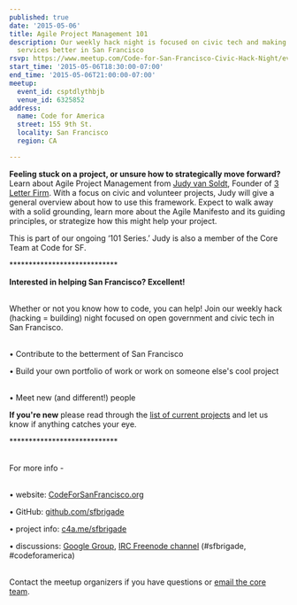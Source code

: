 ```yaml
---
published: true
date: '2015-05-06'
title: Agile Project Management 101
description: Our weekly hack night is focused on civic tech and making government
  services better in San Francisco
rsvp: https://www.meetup.com/Code-for-San-Francisco-Civic-Hack-Night/events/221572514/
start_time: '2015-05-06T18:30:00-07:00'
end_time: '2015-05-06T21:00:00-07:00'
meetup:
  event_id: csptdlythbjb
  venue_id: 6325852
address:
  name: Code for America
  street: 155 9th St.
  locality: San Francisco
  region: CA

---
```

<!-- imported via scripts/generate-events-from-meetup -->
<p><b>Feeling stuck on a project, or unsure how to strategically move forward? </b>Learn about Agile Project Management from <a href="https://www.linkedin.com/in/judyvansoldt">Judy van Soldt</a>, Founder of <a href="http://3letterfirm.com/">3 Letter Firm</a>. With a focus on civic and volunteer projects, Judy will give a general overview about how to use this framework. Expect to walk away with a solid grounding, learn more about the Agile Manifesto and its guiding principles, or strategize how this might help your project.</p> <p>This is part of our ongoing ‘101 Series.’ Judy is also a member of the Core Team at Code for SF.<b><br/></b></p> <p>****************************<b><br/></b></p> <p><b>Interested in helping San Francisco? Excellent! </b></p> <p><br/>Whether or not you know how to code, you can help! Join our weekly hack (hacking = building) night focused on open government and civic tech in San Francisco.</p> <p><br/>• Contribute to the betterment of San Francisco</p> <p>• Build your own portfolio of work or work on someone else's cool project</p> <p><br/>• Meet new (and different!) people</p> <p><b>If you're new</b> please read through the <a href="http://codeforsanfrancisco.org/projects/">list of current projects</a> and let us know if anything catches your eye.</p> <p>****************************</p> <p><br/>For more info -</p> <p><br/>• website: <a href="http://www.codeforsanfrancisco.org">CodeForSanFrancisco.org</a></p> <p>• GitHub: <a href="https://www.github.com/sfbrigade">github.com/sfbrigade</a></p> <p>• project info: <a href="http://c4a.me/sfbrigade">c4a.me/sfbrigade</a></p> <p>• discussions: <a href="https://groups.google.com/forum/#!forum/code-for-san-francisco">Google Group</a>, <a href="http://webchat.freenode.net/">IRC Freenode channel</a> (#sfbrigade, #codeforamerica)</p> <p><br/>Contact the meetup organizers if you have questions or <a href="mailto:[masked]">email the core team</a>.</p> 
